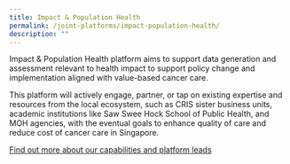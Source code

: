 ```yaml
---
title: Impact & Population Health
permalink: /joint-platforms/impact-population-health/
description: ""
---
```

Impact &amp; Population Health platform aims to support data generation and assessment relevant to health impact to support policy change and implementation aligned with value-based cancer care.

This platform will actively engage, partner, or tap on existing expertise and resources from the local ecosystem, such as CRIS sister business units, academic institutions like Saw Swee Hock School of Public Health, and MOH agencies, with the eventual goals to enhance quality of care and reduce cost of cancer care in Singapore.

<a target="_blank" href="/platform-5/overview/">Find out more about our capabilities and platform leads</a>